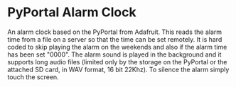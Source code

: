 PyPortal Alarm Clock
========

An alarm clock based on the PyPortal from Adafruit. This reads the alarm time from a file on a server so that the time can be set remotely. It is hard coded to skip playing the alarm on the weekends and also if the alarm time has been set "0000". The alarm sound is played in the background and it supports long audio files (limited only by the storage on the PyPortal or the attached SD card, in WAV format, 16 bit 22Khz). To silence the alarm simply touch the screen.
